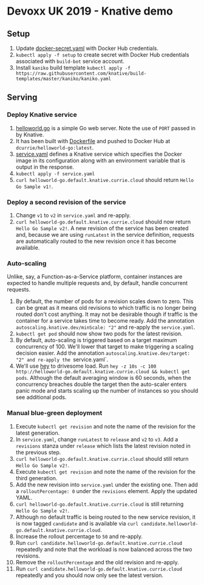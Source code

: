 # Devoxx UK 2019 - Knative demo

## Setup

1. Update [docker-secret.yaml](setup/docker-secret.yaml) with Docker Hub credentials.
1. `kubectl apply -f setup` to create secret with Docker Hub credentials associated with `build-bot` service account.
1. Install `kaniko` build template `kubectl apply -f https://raw.githubusercontent.com/knative/build-templates/master/kaniko/kaniko.yaml`

## Serving

### Deploy Knative service

1. [helloworld.go](helloworld.go) is a simple Go web server. Note the use of `PORT` passed in by Knative.
1. It has been built with [Dockerfile](Dockerfile) and pushed to Docker Hub at `dcurrie/helloworld-go:latest`.
1. [service.yaml](service.yaml) defines a Knative service which specifies the Docker image in its configuration along with an environment variable that is output in the response.
1. ```kubectl apply -f service.yaml```
1. ```curl helloworld-go.default.knative.currie.cloud``` should return `Hello Go Sample v1!`.

### Deploy a second revision of the service

1. Change `v1` to `v2` in `service.yaml` and re-apply.
1. ```curl helloworld-go.default.knative.currie.cloud``` should now return `Hello Go Sample v2!`. A new revision of the service has been created and, because we are using `runLatest` in the service definition, requests are automatically routed to the new revision once it has become available.

### Auto-scaling

Unlike, say, a Function-as-a-Service platform, container instances are expected to handle multiple requests and, by default, handle concurrent requests.

1. By default, the number of pods for a revision scales down to zero. This can be great as it means old revisions to which traffic is no longer being routed don't cost anything. It may not be desirable though if traffic is the container for a service takes time to become ready. Add the annotation `autoscaling.knative.dev/minScale: "2"` and re-apply the `service.yaml`.
1. `kubectl get pod` should now show two pods for the latest revision.
1. By default, auto-scaling is triggered based on a target maximum concurrency of 100. We'll lower that target to make triggering a scaling decision easier. Add the annotation `autoscaling.knative.dev/target: "2" and re-apply the `service.yaml`.
1. We'll use [hey](https://github.com/rakyll/hey) to drivesome load. Run `hey -z 10s -c 100 http://helloworld-go.default.knative.currie.cloud && kubectl get pods`. Although the default averaging window is 60 seconds, when the concurrency breaches double the target then the auto-scaler enters panic mode and starts scaling up the number of instances so you should see additional pods.


### Manual blue-green deployment

1. Execute `kubectl get revision` and note the name of the revision for the latest generation.
1. In `service.yaml`, change `runLatest` to `release` and `v2` to `v3`. Add a `revisions` stanza under `release` which lists the latest revision noted in the previous step.
1. ```curl helloworld-go.default.knative.currie.cloud``` should still return `Hello Go Sample v2!`.
1. Execute `kubectl get revision` and note the name of the revision for the third generation.
1. Add the new revision into `service.yaml` under the existing one. Then add a `rolloutPercentage: 0` under the `revisions` element. Apply the updated YAML.
1. ```curl helloworld-go.default.knative.currie.cloud``` is still returning `Hello Go Sample v2!`.
1. Although no default traffic is being routed to the new service revision, it is now tagged `candidate` and is available via ```curl candidate.helloworld-go.default.knative.currie.cloud```.
1. Increase the rollout percentage to `50` and re-apply.
1. Run ```curl candidate.helloworld-go.default.knative.currie.cloud``` repeatedly and note that the workload is now balanced across the two revisions.
1. Remove the `rolloutPercentage` and the old revision and re-apply.
1. Run ```curl candidate.helloworld-go.default.knative.currie.cloud``` repeatedly and you should now only see the latest version.